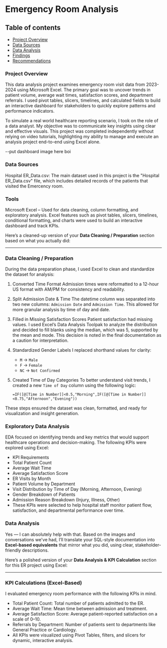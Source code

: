 # Emergency Room Analysis

## Table of contents

- [Project Overview](#project-overview)
- [Data Sources](#data-sources)
- [Data Analysis](#data-analysis)
- [Findings](#findings)
- [Recommendations](#recommendations)

### Project Overview

This data analysis project examines emergency room visit data from 2023-2024 using Microsoft Excel. The primary goal was to uncover trends in patient volume, average wait times, satisfaction scores, and department referrals. I used pivot tables, slicers, timelines, and calculated fields to build an interactive dashboard for stakeholders to quickly explore patterns and performance indicators.

To simulate a real world healthcare reporting scenario, I took on the role of a data analyst. My objective was to communicate key insights using clear and effective visuals. This project was completed independently without relying on video tutorials, highlighting my ability to manage and execute an analysis project end-to-end using Excel alone.

--put dashboard image here boi

### Data Sources
Hospital ER_Data.csv: The main dataset used in this project is the "Hospital ER_Data.csv" file, which includes detailed records of the patients that visited the Emercency room.

### Tools

Microsoft Excel – Used for data cleaning, column formatting, and exploratory analysis. Excel features such as pivot tables, slicers, timelines, conditional formatting, and charts were used to build an interactive dashboard and track KPIs.

Here’s a cleaned-up version of your **Data Cleaning / Preparation** section based on what you actually did:

---

### Data Cleaning / Preparation

During the data preparation phase, I used Excel to clean and standardize the dataset for analysis:

1. Converted Time Format
   Admission times were reformatted to a 12-hour US format with AM/PM for consistency and readability.

2. Split Admission Date & Time
   The datetime column was separated into two new columns: `Admission Date` and `Admission Time`. This allowed for more granular analysis by time of day and date.

3. Filled in Missing Satisfaction Scores
   Patient satisfaction had missing values. I used Excel’s Data Analysis Toolpak to analyze the distribution and decided to fill blanks using the median, which was 5, supported by the mean and mode. This decision is noted in the final documentation as a caution for interpretation.

4. Standardized Gender Labels
   I replaced shorthand values for clarity:

   * `M` → `Male`
   * `F` → `Female`
   * `NC` → `Not Confirmed`

5. Created Time of Day Categories
   To better understand visit trends, I created a new `Time of Day` column using the following logic:

   ```excel
   =IF([@[Time in Number]]<0.5,"Morning",IF([@[Time in Number]]<0.75,"Afternoon","Evening"))
   ```

These steps ensured the dataset was clean, formatted, and ready for visualization and insight generation.

### Exploratory Data Analysis

EDA focused on identifying trends and key metrics that would support healthcare operations and decision-making. The following KPIs were explored using Excel:

- KPI Requirements
- Total Patient Count
- Average Wait Time
- Average Satisfaction Score
- ER Visits by Month
- Patient Volume by Department
- Visit Distribution by Time of Day (Morning, Afternoon, Evening)
- Gender Breakdown of Patients
- Admission Reason Breakdown (Injury, Illness, Other)
- These KPIs were selected to help hospital staff monitor patient flow, satisfaction, and departmental performance over time.

### Data Analysis
Yes — I can absolutely help with that. Based on the images and conversations we've had, I’ll translate your SQL-style documentation into **Excel-based equivalents** that mirror what you did, using clear, stakeholder-friendly descriptions.

Here’s a polished version of your **Data Analysis & KPI Calculation** section for this ER project using Excel:

---

### KPI Calculations (Excel-Based)

I evaluated emergency room performance with the following KPIs in mind.

- Total Patient Count: Total number of patients admitted to the ER.
- Average Wait Time: Mean time between admission and treatment.
- Average Satisfaction Score: Average patient-reported satisfaction on a scale of 0–10.
- Referrals by Department: Number of patients sent to departments like General Practice or Cardiology.
- All KPIs were visualized using Pivot Tables, filters, and slicers for dynamic, interactive analysis.
















